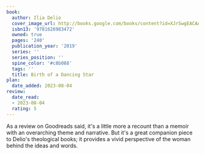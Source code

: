 ```yaml
---
book:
  author: Ilia Delio
  cover_image_url: http://books.google.com/books/content?id=XJrSwgEACAAJ&printsec=frontcover&img=1&zoom=1&source=gbs_api
  isbn13: '9781626983472'
  owned: true
  pages: '240'
  publication_year: '2019'
  series: ''
  series_position: ''
  spine_color: '#c8b088'
  tags: ''
  title: Birth of a Dancing Star
plan:
  date_added: 2023-08-04
review:
  date_read:
  - 2023-08-04
  rating: 5
---
```

As a review on Goodreads said, it's a little more a recount than a memoir with an overarching theme and narrative. But it's a great companion piece to Delio's theological books; it provides a vivid perspective of the woman behind the ideas and words. 
